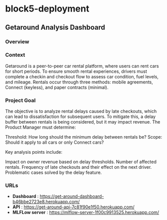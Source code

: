 # block5-deployment

## Getaround Analysis Dashboard
###  Overview

### Context
Getaround is a peer-to-peer car rental platform, where users can rent cars for short periods. To ensure smooth rental experiences, drivers must complete a checkin and checkout flow to assess car condition, fuel levels, and mileage. Rentals occur through three methods: mobile agreements, Connect (keyless), and paper contracts (minimal).

### Project Goal
The objective is to analyze rental delays caused by late checkouts, which can lead to dissatisfaction for subsequent users. To mitigate this, a delay buffer between rentals is being considered, but it may impact revenue. The Product Manager must determine:

Threshold: How long should the minimum delay between rentals be?
Scope: Should it apply to all cars or only Connect cars?

Key analysis points include:

Impact on owner revenue based on delay thresholds.
Number of affected rentals.
Frequency of late checkouts and their effect on the next driver.
Problematic cases solved by the delay feature.

### URLs

* **Dashboard** : https://get-around-dashboard-b46bbe2723e8.herokuapp.com/
* **API** : https://get-around-api-7c81f90e1f50.herokuapp.com/
* **MLFLow server** : https://mlflow-server-1f00c9913525.herokuapp.com/